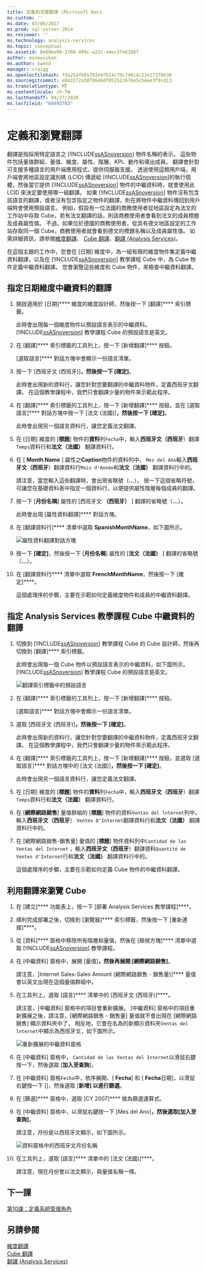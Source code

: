 ```yaml
---
title: 定義和流覽翻譯 |Microsoft Docs
ms.custom: ''
ms.date: 03/06/2017
ms.prod: sql-server-2014
ms.reviewer: ''
ms.technology: analysis-services
ms.topic: conceptual
ms.assetid: 0e60be99-3768-499c-a22c-a4ec37e61887
author: minewiskan
ms.author: owend
manager: craigg
ms.openlocfilehash: f9a254f685f83e97b14c78c7d6c4c21e2737b636
ms.sourcegitcommit: e042272a38fb646df05152c676e5cbeae3f9cd13
ms.translationtype: MT
ms.contentlocale: zh-TW
ms.lasthandoff: 04/27/2020
ms.locfileid: "69493783"
---
```

# <a name="defining-and-browsing-translations"></a>定義和瀏覽翻譯
  翻譯是指採用特定語言之 [!INCLUDE[ssASnoversion](../includes/ssasnoversion-md.md)] 物件名稱的表示。 這些物件包括量值群組、量值、維度、屬性、階層、KPI、動作和導出成員。 翻譯會針對可支援多種語言的用戶端應用程式，提供伺服器支援。 透過使用這類用戶端，用戶端會將地區設定識別碼 (LCID) 傳遞給 [!INCLUDE[ssASnoversion](../includes/ssasnoversion-md.md)]的執行個體，然後當它提供 [!INCLUDE[ssASnoversion](../includes/ssasnoversion-md.md)] 物件的中繼資料時，就會使用此 LCID 來決定要使用哪一組翻譯。 如果 [!INCLUDE[ssASnoversion](../includes/ssasnoversion-md.md)] 物件沒有包含該語言的翻譯，或者沒有包含指定之物件的翻譯，則在將物件中繼資料傳回到用戶端時會使用預設語言。 例如，假設有一位法國的商務使用者從地區設定為法文的工作站中存取 Cube，若有法文翻譯的話，則該商務使用者會看到法文的成員標題及成員屬性值。 不過，如果位於德國的商務使用者，從具有德文地區設定的工作站存取同一個 Cube，商務使用者就會看到德文的標題名稱以及成員屬性值。 如需詳細資訊，請參閱[維度翻譯](multidimensional-models-olap-logical-dimension-objects/dimension-translations.md)、 [Cube 翻譯](multidimensional-models-olap-logical-cube-objects/cube-translations.md)、[翻譯 &#40;Analysis Services&#41;](translations-analysis-services.md)。  
  
 在這個主題的工作中，您會在 [日期] 維度中，為一組有限的維度物件集定義中繼資料翻譯，以及在 [!INCLUDE[ssASnoversion](../includes/ssasnoversion-md.md)] 教學課程 Cube 中，為 Cube 物件定義中繼資料翻譯。 您會瀏覽這些維度和 Cube 物件，來檢查中繼資料翻譯。  
  
## <a name="specifying-translations-for-the-date-dimension-metadata"></a>指定日期維度中繼資料的翻譯  
  
1.  開啟適用於 [日期]**** 維度的維度設計師，然後按一下 [翻譯]**** 索引標籤。  
  
     此時會出現每一個維度物件以預設語言表示的中繼資料。 [!INCLUDE[ssASnoversion](../includes/ssasnoversion-md.md)] 教學課程 Cube 的預設語言是英文。  
  
2.  在 [翻譯]**** 索引標籤的工具列上，按一下 [新增翻譯]**** 按鈕。  
  
     [選取語言]**** 對話方塊中會顯示一份語言清單。  
  
3.  按一下 [西班牙文 (西班牙)]****，然後按一下 [確定]****。  
  
     此時會出現新的資料行，讓您針對您要翻譯的中繼資料物件，定義西班牙文翻譯。 在這個教學課程中，我們只會翻譯少量的物件來示範此程序。  
  
4.  在 [翻譯]**** 索引標籤的工具列上，按一下 [新增翻譯]**** 按鈕，並在 [選取語言]**** 對話方塊中按一下 [法文 (法國)]****，然後按一下 [確定]****。  
  
     此時會出現另一個語言資料行，讓您定義法文翻譯。  
  
5.  在 [日期] 維度的 [**標題**] 物件的**資料**列`Fecha`中，輸入**西班牙文（西班牙**）翻譯`Temps`資料行和**法文（法國）** 翻譯資料行。  
  
6.  在 [ **Month Name** ] 屬性之**Caption**物件的資料列中， `Mes del Año`輸入**西班牙文（西班牙**）翻譯資料行`Mois d'Année`和**法文（法國）** 翻譯資料行中的。  
  
     請注意，當您輸入這些翻譯時，會出現省略號（**...**）。 按一下這個省略符號，可讓您在基礎資料表中指定一個資料行，以便提供屬性階層每個成員的翻譯。  
  
7.  按一下 [**月份名稱**] 屬性的 [西班牙文 **（西班牙）** ] 翻譯的省略號（**...**）。  
  
     此時會出現 [屬性資料翻譯]**** 對話方塊。  
  
8.  在 [翻譯資料行]**** 清單中選取 **SpanishMonthName**，如下圖所示。  
  
     ![屬性資料翻譯對話方塊](../../2014/tutorials/media/l9-translations-4.gif "屬性資料翻譯對話方塊")  
  
9. 按一下 **[確定]**，然後按一下 [**月份名稱**] 屬性的 [**法文（法國）** ] 翻譯的省略號（**...**）。  
  
10. 在 [翻譯資料行**** 清單中選取 **FrenchMonthName**，然後按一下 [確定]****。  
  
     這個處理序的步驟，主要在示範如何定義維度物件和成員的中繼資料翻譯。  
  
## <a name="specifying-translations-for-the-analysis-services-tutorial-cube-metadata"></a>指定 Analysis Services 教學課程 Cube 中繼資料的翻譯  
  
1.  切換到 [!INCLUDE[ssASnoversion](../includes/ssasnoversion-md.md)] 教學課程 Cube 的 Cube 設計師，然後再切換到 [翻譯]**** 索引標籤。  
  
     此時會出現每一個 Cube 物件以預設語言表示的中繼資料，如下圖所示。 [!INCLUDE[ssASnoversion](../includes/ssasnoversion-md.md)] 教學課程 Cube 的預設語言是英文。  
  
     ![翻譯索引標籤中的預設語言](../../2014/tutorials/media/l9-translations-5.gif "翻譯索引標籤中的預設語言")  
  
2.  在 [翻譯]**** 索引標籤的工具列上，按一下 [新增翻譯]**** 按鈕。  
  
     [選取語言]**** 對話方塊中會顯示一份語言清單。  
  
3.  選取 [西班牙文 (西班牙)]****，然後按一下 [確定]****。  
  
     此時會出現新的資料行，讓您針對您要翻譯的中繼資料物件，定義西班牙文翻譯。 在這個教學課程中，我們只會翻譯少量的物件來示範此程序。  
  
4.  在 [翻譯]**** 索引標籤的工具列上，按一下 [新增翻譯]**** 按鈕，並選取 [選取語言]**** 對話方塊中的 [法文 (法國)]****，然後按一下 [確定]****。  
  
     此時會出現另一個語言資料行，讓您定義法文翻譯。  
  
5.  在 [日期] 維度的 [**標題**] 物件的**資料**列`Fecha`中，輸入**西班牙文（西班牙**）翻譯`Temps`資料行和**法文（法國）** 翻譯資料行。  
  
6.  在 [**網際網路銷售**] 量值群組的 [**標題**] 物件的資料`Ventas del lnternet`列中，輸入**西班牙文（西班牙**） `Ventes D'Internet`翻譯資料行和**法文（法國）** 翻譯資料行中的。  
  
7.  在 [網際網路銷售-銷售量] 量值的 [**標題**] 物件資料列中`Cantidad de las Ventas del Internet` ，輸入**西班牙文（西班牙**）翻譯資料`Quantité de Ventes d'Internet`行和**法文（法國）** 翻譯資料行中的。  
  
     這個處理序的步驟，主要在示範如何定義 Cube 物件的中繼資料翻譯。  
  
## <a name="browsing-the-cube-by-using-translations"></a>利用翻譯來瀏覽 Cube  
  
1.  在 [建立]**** 功能表上，按一下 [部署 Analysis Services 教學課程]****。  
  
2.  順利完成部署之後，切換到 [瀏覽器]**** 索引標籤，然後按一下 [重新連接]****。  
  
3.  從 [資料]**** 窗格中移除所有階層和量值，然後在 [檢視方塊]**** 清單中選取 [!INCLUDE[ssASnoversion](../includes/ssasnoversion-md.md)] 教學課程。  
  
4.  在 [中繼資料] 窗格中，展開 [量值]****，然後再展開 [網際網路銷售]****。  
  
     請注意，[Internet Sales-Sales Amount (網際網路銷售 - 銷售量)]**** 量值會以英文出現在這個量值群組中。  
  
5.  在工具列上，選取 [語言]**** 清單中的 [西班牙文 (西班牙)]****。  
  
     請注意，[中繼資料] 窗格中的項目會重新擴展。 [中繼資料] 窗格中的項目重新擴展之後，請注意，[網際網路銷售 - 銷售量] 量值就不會出現在 [網際網路銷售] 顯示資料夾中了， 相反地，它會在名為的新顯示資料夾`Ventas del lnternet`中顯示為西班牙文，如下圖所示。  
  
     ![重新擴展的中繼資料窗格](../../2014/tutorials/media/l9-translations-6.gif "重新擴展的中繼資料窗格")  
  
6.  在 [中繼資料] 窗格中， `Cantidad de las Ventas del Internet`以滑鼠右鍵按一下，然後選取 [**加入至查詢**]。  
  
7.  在 [中繼資料] 窗格`Fecha`中，依序展開、[ **Fecha**] 和 [ **Fecha**日期]，以滑鼠右鍵按一下 []，然後選取 [**新增] 以進行篩選**。  
  
8.  在 [篩選]**** 窗格中，選取 [CY 2007]**** 做為篩選運算式。  
  
9. 在 [中繼資料] 窗格中，以滑鼠右鍵按一下 [Mes del Ano]****，然後選取[加入至查詢]****。  
  
     請注意，月份是以西班牙文顯示，如下圖所示。  
  
     ![資料窗格中的西班牙文月份名稱](../../2014/tutorials/media/l9-translations-7.gif "資料窗格中的西班牙文月份名稱")  
  
10. 在工具列上，選取 [語言]**** 清單中的 [法文 (法國)]****。  
  
     請注意，現在月份會以法文顯示，與量值名稱一樣。  
  
## <a name="next-lesson"></a>下一課  
 [第10課：定義系統管理角色](lesson-10-defining-administrative-roles.md)  
  
## <a name="see-also"></a>另請參閱  
 [維度翻譯](multidimensional-models-olap-logical-dimension-objects/dimension-translations.md)   
 [Cube 翻譯](multidimensional-models-olap-logical-cube-objects/cube-translations.md)   
 [翻譯 &#40;Analysis Services&#41;](translations-analysis-services.md)  
  
  
